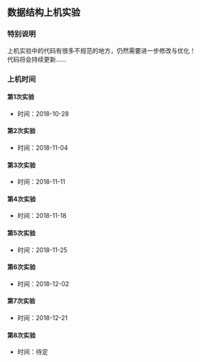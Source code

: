 数据结构上机实验
-----
### 特别说明
上机实验中的代码有很多不规范的地方，仍然需要进一步修改与优化！<br>
代码将会持续更新......<br>

### 上机时间
#### 第1次实验<br>
* 时间：2018-10-28
#### 第2次实验<br>
* 时间：2018-11-04
#### 第3次实验<br>
* 时间：2018-11-11
#### 第4次实验<br>
* 时间：2018-11-18
#### 第5次实验<br>
* 时间：2018-11-25
#### 第6次实验<br>
* 时间：2018-12-02
#### 第7次实验<br>
* 时间：2018-12-21
#### 第8次实验<br>
* 时间：待定

